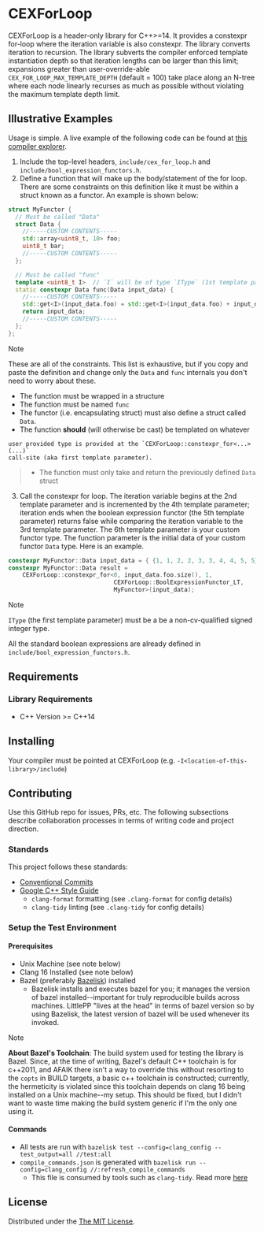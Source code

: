 # CEXForLoop

CEXForLoop is a header-only library for C++>=14. It provides a constexpr
for-loop where the iteration variable is also constexpr. The library converts
iteration to recursion. The library subverts the compiler enforced template
instantiation depth so that iteration lengths can be larger than this limit;
expansions greater than user-override-able `CEX_FOR_LOOP_MAX_TEMPLATE_DEPTH`
(default = 100) take place along an N-tree where each node linearly recurses as
much as possible without violating the maximum template depth limit.

## Illustrative Examples

Usage is simple. A live example of the following code can be found at
[this compiler explorer](https://godbolt.org/z/zYTEGo76x).

1. Include the top-level headers, `include/cex_for_loop.h` and
   `include/bool_expression_functors.h`.
2. Define a function that will make up the body/statement of the for loop. There
   are some constraints on this definition like it must be within a struct known
   as a functor. An example is shown below:

```cpp
struct MyFunctor {
  // Must be called "Data"
  struct Data {
    //-----CUSTOM CONTENTS-----
    std::array<uint8_t, 10> foo;
    uint8_t bar;
    //-----CUSTOM CONTENTS-----
  };

  // Must be called "func"
  template <uint8_t I>  // `I` will be of type `IType` (1st template parameter)
  static constexpr Data func(Data input_data) {
    //-----CUSTOM CONTENTS-----
    std::get<I>(input_data.foo) = std::get<I>(input_data.foo) + input_data.bar;
    return input_data;
    //-----CUSTOM CONTENTS-----
  };
};
```

> [!NOTE]
>
> These are all of the constraints. This list is exhaustive, but if you copy and
> paste the definition and change only the `Data` and `func` internals you don't
> need to worry about these.
>
> - The function must be wrapped in a structure
> - The function must be named `func`
> - The functor (i.e. encapsulating struct) must also define a struct called
>   `Data`.
> - The function **should** (will otherwise be cast) be templated on whatever

    user provided type is provided at the `CEXForLoop::constexpr_for<...>(...)`
    call-site (aka first template parameter).

> - The function must only take and return the previously defined `Data` struct

<!-- markdownlint-disable MD029 -->

3. Call the constexpr for loop. The iteration variable begins at the 2nd
   template parameter and is incremented by the 4th template parameter;
   iteration ends when the boolean expression functor (the 5th template
   parameter) returns false while comparing the iteration variable to the 3rd
   template parameter. The 6th template parameter is your custom functor type.
   The function parameter is the initial data of your custom functor `Data`
   type. Here is an example.

<!-- markdownlint-enable MD029 -->

```cpp
constexpr MyFunctor::Data input_data = { {1, 1, 2, 2, 3, 3, 4, 4, 5, 5}, 12};
constexpr MyFunctor::Data result =
    CEXForLoop::constexpr_for<0, input_data.foo.size(), 1,
                              CEXForLoop::BoolExpressionFunctor_LT,
                              MyFunctor>(input_data);
```

> [!NOTE]
>
> `IType` (the first template parameter) must be a be a non-cv-qualified signed
> integer type.
>
> All the standard boolean expressions are already defined in
> `include/bool_expression_functors.h`.

## Requirements

### Library Requirements

- C++ Version >= C++14

## Installing

Your compiler must be pointed at CEXForLoop (e.g.
`-I<location-of-this-library>/include`)

## Contributing

Use this GitHub repo for issues, PRs, etc. The following subsections describe
collaboration processes in terms of writing code and project direction.

### Standards

This project follows these standards:

- [Conventional Commits](https://www.conventionalcommits.org/en/v1.0.0/)
- [Google C++ Style Guide](https://google.github.io/styleguide/cppguide.html)
  - `clang-format` formatting (see `.clang-format` for config details)
  - `clang-tidy` linting (see `.clang-tidy` for config details)

### Setup the Test Environment

#### Prerequisites

- Unix Machine (see note below)
- Clang 16 Installed (see note below)
- Bazel (preferably [Bazelisk](https://github.com/bazelbuild/bazelisk))
  installed
  - Bazelisk installs and executes bazel for you; it manages the version of
    bazel installed--important for truly reproducible builds across machines.
    LittlePP "lives at the head" in terms of bazel version so by using Bazelisk,
    the latest version of bazel will be used whenever its invoked.

> [!NOTE]
>
> **About Bazel's Toolchain**: The build system used for testing the library is
> Bazel. Since, at the time of writing, Bazel's default C++ toolchain is for
> c++2011, and AFAIK there isn't a way to override this without resorting to the
> `copts` in BUILD targets, a basic c++ toolchain is constructed; currently, the
> hermeticity is violated since this toolchain depends on clang 16 being
> installed on a Unix machine--my setup. This should be fixed, but I didn't want
> to waste time making the build system generic if I'm the only one using it.

#### Commands

- All tests are run with
  `bazelisk test --config=clang_config --test_output=all //test:all`
- `compile_commands.json` is generated with
  `bazelisk run --config=clang_config //:refresh_compile_commands`
  - This file is consumed by tools such as `clang-tidy`. Read more
    [here](https://github.com/hedronvision/bazel-compile-commands-extractor)

## License

Distributed under the [The MIT License](https://opensource.org/license/mit/).
